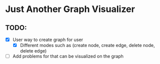 # Just Another Graph Visualizer

## TODO:

- [x] User way to create graph for user
  - [x] Different modes such as (create node, create edge, delete node, delete edge)
- [ ] Add problems for that can be visualized on the graph
